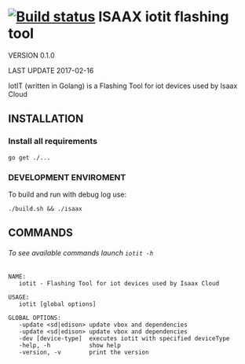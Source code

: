 [![Build status](https://badge.buildkite.com/a079390efcfff71aca1f6e47dcefbc3d6ec95c3b2ad4108bd2.svg)](https://buildkite.com/xshell/isaax-cli)
ISAAX iotit flashing tool
==========================

VERSION 0.1.0

LAST UPDATE 2017-02-16

IotIT (written in Golang) is a Flashing Tool for iot devices used by Isaax Cloud



INSTALLATION
------------

### Install all requirements

```
go get ./...
```


### DEVELOPMENT ENVIROMENT

To build and run with debug log use:

```
./build.sh && ./isaax
```

COMMANDS
--------
###### To see available commands launch `iotit -h`
```
NAME:
   iotit - Flashing Tool for iot devices used by Isaax Cloud

USAGE:
   iotit [global options]

GLOBAL OPTIONS:
   -update <sd|edison> update vbox and dependencies
   -update <sd|edison> update vbox and dependencies
   -dev [device-type]  executes iotit with specified deviceType
   -help, -h           show help
   -version, -v        print the version
```
